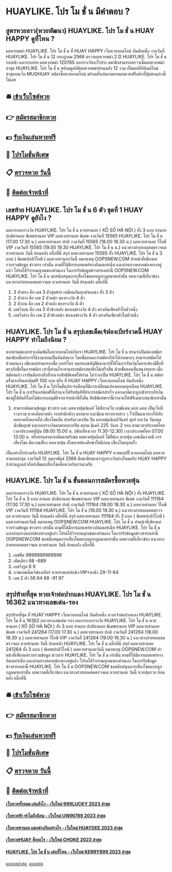 # HUAYLIKE. โปร โม ชั่ น มีคำตอบ ?
## สูตรหวยลาว(หวยพัฒนา) HUAYLIKE. โปร โม ชั่ น HUAY HAPPY ดูที่ไหน ?
ผลหวยพม่า HUAYLIKE. โปร โม ชั่ น ที่ HUAY HAPPY เว็บหวยออนไลน์ อันดับหนึ่ง งวดวันที่ HUAYLIKE. โปร โม ชั่ น 12 กรกฏาคม 2566 ตรวจผลหวยพม่า 2 D HUAYLIKE. โปร โม ชั่ น รอบเช้า และรอบบ่าย ผลหวยพม่า 120765 ออกรางวัลอะไรบ้าง สมาชิกสามารถตรวจเช็คผลหวยพม่าล่าสุด HUAYLIKE. โปร โม ชั่ น พร้อมดูสถิติผลหวยพม่าย้อนหลัง 12 งวด เป็นผลที่อัปเดตใหม่ล่าสุดบนเว็บ MUGHUAY
สมัครซื้อหวยออนไลน์ พร้อมทั้งเล่นเกมทายผลหวยฟรีคลิกที่ปุ่มด้านล่างนี้ได้เลย

## 🛎 [เข้าเว็บไซต์หวย](https://bit.ly/3BG5bNw)
## 👉 [สมัครสมาชิกหวย](https://bit.ly/3BG5bNw)
## 💵 [รับเงินเล่นหวยฟรี](https://bit.ly/3C3mvgS)
## 👑 [โปรโมชั่นพิเศษ](https://bit.ly/3C3mvgS)
## 📋 [ตรวจหวย วันนี้](https://bit.ly/3C3mvgS)
## 📱 [ติดต่อเจ้าหน้าที่](https://bit.ly/3C3mvgS)

## เลขท้าย HUAYLIKE. โปร โม ชั่ น 6 ตัว ชุดที่ 1 HUAY HAPPY ดูยังไง ?
ผลการออกรางวัล HUAYLIKE. โปร โม ชั่ น หวยฮานอย ( XỔ SỐ HÀ NỘI ) ทั้ง 3 แบบ ฮานอย ปกติฮานอย พิเศษฮานอย VIP
ผลหวยฮานอย พิเศษ งวดวันที่ 15565 HUAYLIKE. โปร โม ชั่ น (17.00 17.30 น.)
ผลหวยฮานอย ปกติ งวดวันที่ 15565 (18.00 18.30 น.)
ผลหวยฮานอย วีไอพี VIP งวดวันที่ 15565 (19.00 19.30 HUAYLIKE. โปร โม ชั่ น น.)
 แนวทางถ่ายทอดสดตรวจผล หวยฮานอย วันนี้ ย้อนหลัง คลิ๊กที่นี่ 
สรุป ผลหวยฮานอย 15565 ทั้ง HUAYLIKE. โปร โม ชั่ น 3 แบบ ( พิเศษปกติวีไอพี ) ผลหวยฮานอยวันนี้
หมายเหตุ OOPSNEW.COM ทำหน้าที่เพียงแค่รวบรวมข้อมูล ข่าวสาร เท่านั้น ตามที่ได้มีการเผยแพร่ทางอินเตอร์เน็ท และผ่านทางหลายช่องทางอยู่แล้ว โปรดใช้วิจารณญาณของท่านเอง ในการรับข้อมูลข่าวสารเหล่านี้ OOPSNEW.COM HUAYLIKE. โปร โม ชั่ น ขอสนับสนุนการเสี่ยงโชคแบบถูกกฎหมายเท่านั้น
บทความที่เกี่ยวข้อง
แนวทางถ่ายทอดสดตรวจผล หวยฮานอย วันนี้ ย้อนหลัง คลิ๊กที่นี่
1. 3 ตัวตรง คือ เลข 3 ตัวสุดท้าย เหมือนกันทุกตำแหน่ง ทั้ง 3 ตัว
2. 2 ตัวล่าง คือ เลข 2 ตัวหน้า ของรางวัล 4 ตัว
3. 2 ตัวบน คือ เลข 2 ตัวหลัง ของรางวัล 4 ตัว
4. เลขวิ่งบน คือ เลข 3 ตัวข้างหลัง ของเลขรางวัล 4 ตัว ตรงกันเพียงตัวใดตัวหนึ่ง
5. เลขวิ่งล่าง คือ เลข 2 ตัวข้างหน้า ของเลขรางวัล 4 ตัว ตรงกันเพียงตัวใดตัวหนึ่ง

## HUAYLIKE. โปร โม ชั่ น สรุปเลขเด็ดเจ้ฟองเบียร์งวดนี้ HUAY HAPPY ทำไมถึงนิยม ?
หากท่านต้องการจะเดิมพันในหวยออนไลน์กับเรา HUAYLIKE. โปร โม ชั่ น ท่านจำเป็นต้องสมัครสมาชิกเพื่อทำการใช้งานก่อนเป็นอันดับแรก โดยขั้นตอนการสมัครก็ทำได้ง่ายมากๆ สามารถสมัครได้ด้วยตนเอง เพียงแค่ท่านกรอกชื่อ เบอร์โทร หมายเลขบัญชีธนาคารที่ใช้ในการรับเงินโดยจะต้องมีชื่อที่ตรงกับชื่อในการสมัคร เท่านี้ท่านก็จะสามารถสมัครสมาชิกได้เสร็จสิ้น ด้วยขั้นตอนที่แสนง่ายดาย เมื่อสมัครแล้ว เรายินดีอย่างยิ่งที่จะแจกสิทธิพิเศษให้ท่าน ไม่ว่าจะเป็น HUAYLIKE. โปร โม ชั่ น สมัครครั้งแรกรับเครดิตฟรี 100 บาท หรือ ที่ HUAY HAPPY เว็บหวยออนไลน์ อันดับหนึ่ง HUAYLIKE. โปร โม ชั่ น โปรโมชั่นประจำเดือนที่มีการเปลี่ยนแปลงตลอดทุกเดือน HUAYLIKE. โปร โม ชั่ น การรับเครดิตฟรีนี้ท่านจะได้รับทันทีที่ทำการสมัครสำเร็จ และเครดิตจะถูกเข้ากระเป๋าเงินของผู้ใช้ทันทีโดยไม่ต้องรออนุมัติจากเจ้าหน้าที่ทั้งสิ้น สิทธิพิเศษเรานี้เราแจกให้ฟรีเฉพาะสมาชิกเท่านั้น
1. สามารถติดตามข้อมูล ข่าวสาร และ ผลหวยหุ้นนิเคอิ ได้ที่ทางเว็บ เลขดีเด่น ดอท คอม เป็นเว็บที่รวบรวม หวยเด็ดหวยดัง จากสำนักดังๆ มากมาย และมีแนวทางหวยต่าง ๆ ไว้เป็นแนวทางให้กับ คอหวยทั้งหลายได้ เสี่ยงโชคกัน สำหรับเวลาเปิด ปิด ตลาดหุ้นนิเคอิจันทร์ ศุกร์ ยกเว้น วันหยุดนักขัตฤกษ์ และออกรางวัลตามรอบการปิด ตลาด นิเคอิ 225 วันละ 2 รอบ ตามเวลาประเทศไทย เวลาประเทศญี่ปุ่น 09.00 15.00 น. (พักเที่ยงเวลา 11.30-12.30) เวลาประเทศไทย 07.00 13.00 น. หรือท่านสามารถติดตามรับชม ผลหวยหุ้นอิเคอิ ได้ที่ช่อง หวยหุ้น เลขเด็ดงวดนี การเสี่ยงโชค มีความเสี่ยง คอหวยหุ้น ทั้งหลายต้องศีกษาให้ดีก่อน เสี่ยงโชคทุกครั้ง

เป็นอย่างไรบ้างครับ HUAYLIKE. โปร โม ชั่ น HUAY HAPPY หวยแฮปปี้ หวยออนไลน์ ผลหวยฮานอยล่าสุด งวดวันที่ 12 กุมภาพันธ์ 2566 มีสมาชิกของเราถูกรางวัลบ้างไหมครับ HUAY HAPPY ถ้าท่านถูกแล้วก็อย่าลืมมาเสี่ยงโชคซื้อหวยกับเรานะครับ

## HUAYLIKE. โปร โม ชั่ น ขั้นตอนการสมัครซื้อหวยหุ้น
ผลการออกรางวัล HUAYLIKE. โปร โม ชั่ น หวยฮานอย ( XỔ SỐ HÀ NỘI ) ทั้ง HUAYLIKE. โปร โม ชั่ น 3 แบบ ฮานอย ปกติฮานอย พิเศษฮานอย VIP
ผลหวยฮานอย พิเศษ งวดวันที่ 111164 (17.00 17.30 น.)
ผลหวยฮานอย ปกติ งวดวันที่ 111164 (18.00 18.30 น.)
ผลหวยฮานอย วีไอพี VIP งวดวันที่ 111164 HUAYLIKE. โปร โม ชั่ น (19.00 19.30 น.)
 แนวทางถ่ายทอดสดตรวจผล หวยฮานอย วันนี้ ย้อนหลัง คลิ๊กที่นี่ 
สรุป ผลหวยฮานอย 111164 ทั้ง 3 แบบ ( พิเศษปกติวีไอพี ) ผลหวยฮานอยวันนี้
หมายเหตุ OOPSNEW.COM HUAYLIKE. โปร โม ชั่ น ทำหน้าที่เพียงแค่รวบรวมข้อมูล ข่าวสาร เท่านั้น ตามที่ได้มีการเผยแพร่ทางอินเตอร์เน็ท HUAYLIKE. โปร โม ชั่ น และผ่านทางหลายช่องทางอยู่แล้ว โปรดใช้วิจารณญาณของท่านเอง ในการรับข้อมูลข่าวสารเหล่านี้ OOPSNEW.COM ขอสนับสนุนการเสี่ยงโชคแบบถูกกฎหมายเท่านั้น
บทความที่เกี่ยวข้อง
แนวทางถ่ายทอดสดตรวจผล หวยฮานอย วันนี้ ย้อนหลัง คลิ๊กที่นี่
1. เลขฟัน 9999999999999
2. เม็ดเดียว 98 -689
3. เลขวิ่งรูด 6 9
4. ภาพเลขเด็ดเจ๊ฟองเบียร์ หวยฮานอยปกติ+VIP+ดานัง 29-11-64
5. เลข 2 ตัว 56 64 68 -91 97

## สรุปท้ายที่สุด หวยเจ้าพ่อปากแดง HUAYLIKE. โปร โม ชั่ น 16362 แนวทางเลขเด่น-รอง
สรุปท้ายที่สุด ที่ HUAY HAPPY เว็บหวยออนไลน์ อันดับหนึ่ง หวยเจ้าพ่อปากแดง HUAYLIKE. โปร โม ชั่ น 16362 แนวทางเลขเด่น-รอง ผลการออกรางวัล HUAYLIKE. โปร โม ชั่ น หวยฮานอย ( XỔ SỐ HÀ NỘI ) ทั้ง 3 แบบ ฮานอย ปกติฮานอย พิเศษฮานอย VIP
ผลหวยฮานอย พิเศษ งวดวันที่ 241264 (17.00 17.30 น.)
ผลหวยฮานอย ปกติ งวดวันที่ 241264 (18.00 18.30 น.)
ผลหวยฮานอย วีไอพี VIP งวดวันที่ 241264 (19.00 19.30 น.)
 แนวทางถ่ายทอดสดตรวจผล หวยฮานอย วันนี้ ย้อนหลัง HUAYLIKE. โปร โม ชั่ น คลิ๊กที่นี่ 
สรุป ผลหวยฮานอย 241264 ทั้ง 3 แบบ ( พิเศษปกติวีไอพี ) ผลหวยฮานอยวันนี้
หมายเหตุ OOPSNEW.COM ทำหน้าที่เพียงแค่รวบรวมข้อมูล ข่าวสาร HUAYLIKE. โปร โม ชั่ น เท่านั้น ตามที่ได้มีการเผยแพร่ทางอินเตอร์เน็ท และผ่านทางหลายช่องทางอยู่แล้ว โปรดใช้วิจารณญาณของท่านเอง ในการรับข้อมูลข่าวสารเหล่านี้ HUAYLIKE. โปร โม ชั่ น OOPSNEW.COM ขอสนับสนุนการเสี่ยงโชคแบบถูกกฎหมายเท่านั้น
บทความที่เกี่ยวข้อง
แนวทางถ่ายทอดสดตรวจผล หวยฮานอย วันนี้ หวยลุ้นรวย ย้อนหลัง คลิ๊กที่นี่

## 🛎 [เข้าเว็บไซต์หวย](https://bit.ly/3BG5bNw)
## 👉 [สมัครสมาชิกหวย](https://bit.ly/3BG5bNw)
## 💵 [รับเงินเล่นหวยฟรี](https://bit.ly/3C3mvgS)
## 👑 [โปรโมชั่นพิเศษ](https://bit.ly/3C3mvgS)
## 📋 [ตรวจหวย วันนี้](https://bit.ly/3C3mvgS)
## 📱 [ติดต่อเจ้าหน้าที่](https://bit.ly/3C3mvgS)

#### [เว็บหวยทั้งหมด เล่นยังไง - เว็บใหม่ 999LUCKY 2023 ล่าสุด](https://atom.io/themes/เว็บหวยทั้งหมด%20เล่นยังไง%20-%20เว็บใหม่%20999lucky%202023%20ล่าสุด)
#### [เว็บหวยฟ้า ทำไมถึงนิยม - เว็บใหม่ UWIN789 2023 ล่าสุด](https://atom.io/themes/เว็บหวยฟ้า%20ทำไมถึงนิยม%20-%20เว็บใหม่%20uwin789%202023%20ล่าสุด)
#### [เว็บหวยฮานอย แตกต่างกันอย่างไร - เว็บใหม่ HUAYDEE 2023 ล่าสุด](https://atom.io/themes/เว็บหวยฮานอย%20แตกต่างกันอย่างไร%20-%20เว็บใหม่%20huaydee%202023%20ล่าสุด)
#### [เว็บหวยHUAY คืออะไร - เว็บใหม่ CHOKE 2023 ล่าสุด](https://atom.io/themes/เว็บหวยhuay%20คืออะไร%20-%20เว็บใหม่%20choke%202023%20ล่าสุด)
#### [HUAYLIKE. โปร โม ชั่ น เล่นที่ไหน - เว็บใหม่ KERRY899 2023 ล่าสุด](https://atom.io/themes/huaylike.%20โปร%20โม%20ชั่%20น%20เล่นที่ไหน%20-%20เว็บใหม่%20kerry899%202023%20ล่าสุด)

[ผลบอลล่าสุด](https://siamsport.tv "ผลบอลล่าสุด"), [ดูบอลสด](https://siamsport.tv/ดูบอลสด "ดูบอลสด")